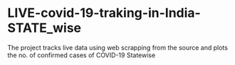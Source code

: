 # LIVE-covid-19-traking-in-India-STATE_wise
The project tracks live data using web scrapping from the source and plots the no. of confirmed cases of COVID-19 Statewise
